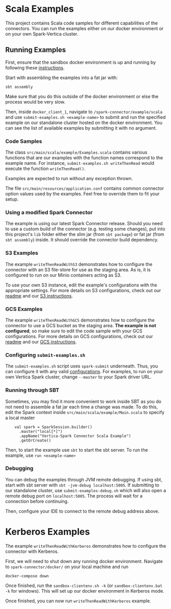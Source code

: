 # Scala Examples

This project contains Scala code samples for different capabilities of the connectors. 
You can run the examples either on our docker environment or on your own Spark-Vertica cluster.

## Running Examples

First, ensure that the sandbox docker environment is up and running by following these [instructions](../README.md). 

Start with assembling the examples into a fat jar with: 
```
sbt assembly
```
Make sure that you do this outside of the docker environment or else the process would be very slow.

Then, inside `docker_client_1`, navigate to `/spark-connector/example/scala` and use `submit-examples.sh <example-name>`
to submit and run the specified example on our standalone cluster hosted on the docker environment. 
You can see the list of available examples by submitting it with no argument.

### Code Samples

The class `src/main/scala/example/Examples.scala` contains various functions that are our examples with the function names
correspond to the example name. For instance, `submit-examples.sh writeThenRead` would execute the function `writeThenRead()`.

Examples are expected to run without any exception thrown.

The file `src/main/resources/application.conf` contains common connector option values used by the examples. Feel free to 
override them to fit your setup.

### Using a modified Spark Connector
The example is using our latest Spark Connector release. Should you need to use a custom build of the connector (e.g. testing 
some changes), put into this project's `lib` folder either the slim jar (from `sbt package`) or fat jar (from `sbt assembly`)
inside. It should override the connector build dependency. 

### S3 Examples

The example `writeThenReadWithS3` demonstrates how to configure the connector with an S3 file-store for use as the staging
area. As is, it is configured to run on our Minio containers acting as S3. 

To use your own S3 instance, edit the example's configurations with the appropriate settings. For more details on S3
configurations, check out our [readme](../../README.md) and our [S3 instructions](../../S3UserManual.md).

### GCS Examples

The example `writeThenReadWithGCS` demonstrates how to configure the connector to use a GCS bucket as the staging area.
**The example is not configured**, so make sure to edit the code sample with your GCS configurations. For more details on GCS
configurations, check out our [readme](../../README.md) and our [GCS instructions](../../GCSUserManual.md).

### Configuring `submit-examples.sh`

The `submit-examples.sh` script uses `spark-submit` underneath. Thus, you can configure it with any valid [configurations](https://spark.apache.org/docs/latest/submitting-applications.html).
For examples, to run on your own Vertica Spark cluster, change `--master` to your Spark driver URL.

### Running through SBT

Sometimes, you may find it more convenient to work inside SBT as you do not need to assemble a fat jar each time a change
was made. To do this, edit the Spark context inside `src/main/scala/example/Main.scala` to specify a local master
```
    val spark = SparkSession.builder()
      .master("local[*]")
      .appName("Vertica-Spark Connector Scala Example")
      .getOrCreate()
```
Then, to start the example use `sbt` to start the sbt server. To run the example, use `run <example-name>`

### Debugging
You can debug the examples through JVM remote debugging.
If using sbt, start with sbt server with `sbt -jvm-debug localhost:5005`.
If submitting to our standalone cluster, use `submit-examples-debug.sh` which will also open a remote debug port on `localhost:5005`.
The process will wait for a connection before continuing.

Then, configure your IDE to connect to the remote debug address above.

# Kerberos Examples

The example `writeThenReadWithKerberos` demonstrates how to configure the connector with Kerberos. 

First, we will need to shut down any running docker environment. Navigate to `spark-connector/docker/` on your local machine and run
```
docker-compose down
```

Once finished, run the `sandbox-clientenv.sh -k` (or `sandbox-clientenv.bat -k` for windows). This will set up our docker environment 
in Kerberos mode.

Once finished, you can now run `writeThenReadWithKerberos` example.